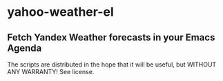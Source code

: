 yahoo-weather-el
==============================================

## Fetch Yandex Weather forecasts in your Emacs Agenda

The scripts are distributed in the hope that it will be useful,
but WITHOUT ANY WARRANTY! See license.
